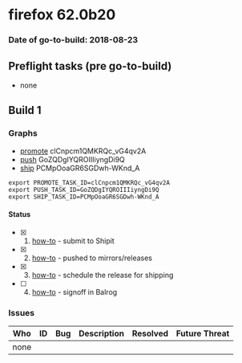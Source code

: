 # firefox 62.0b20

### Date of go-to-build: 2018-08-23

## Preflight tasks (pre go-to-build)
- none

## Build 1  

### Graphs
* [promote](https://tools.taskcluster.net/push-inspector/#/clCnpcm1QMKRQc_vG4qv2A) clCnpcm1QMKRQc_vG4qv2A
* [push](https://tools.taskcluster.net/push-inspector/#/GoZQDgIYQROIIIiyngDi9Q) GoZQDgIYQROIIIiyngDi9Q
* [ship](https://tools.taskcluster.net/push-inspector/#/PCMpOoaGR6SGDwh-WKnd_A) PCMpOoaGR6SGDwh-WKnd_A
```
export PROMOTE_TASK_ID=clCnpcm1QMKRQc_vG4qv2A
export PUSH_TASK_ID=GoZQDgIYQROIIIiyngDi9Q
export SHIP_TASK_ID=PCMpOoaGR6SGDwh-WKnd_A
```


#### Status
- [x] 1.  [how-to](https://wiki.mozilla.org/Release:Release_Automation_on_Mercurial:Starting_a_Release#Submit_to_Ship_It)  - submit to Shipit
- [x] 2.  [how-to](https://github.com/mozilla-releng/releasewarrior-2.0/blob/master/docs/release-promotion/desktop/howto.md#push-artifacts-to-releases-directory)  - pushed to mirrors/releases
- [x] 3.  [how-to](https://github.com/mozilla-releng/releasewarrior-2.0/blob/master/docs/release-promotion/desktop/howto.md#ship-the-release)  - schedule the release for shipping
- [ ] 4.  [how-to](https://github.com/mozilla-releng/releasewarrior-2.0/blob/master/docs/release-promotion/desktop/howto.md#obtain-sign-offs-for-changes)  - signoff in Balrog

### Issues
| Who                 | ID               | Bug                                                                 | Description                | Resolved                | Future Threat                |
| ------------------- | ---------------- | ------------------------------------------------------------------- | -------------------------- | ----------------------- | ---------------------------- |
| none | | | | | |

